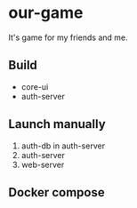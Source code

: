 # our-game
It's game for my friends and me.

## Build
* core-ui
* auth-server

## Launch manually
1. auth-db in auth-server
2. auth-server
3. web-server

## Docker compose
